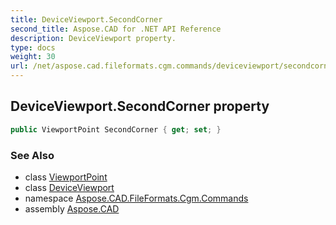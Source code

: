 ```yaml
---
title: DeviceViewport.SecondCorner
second_title: Aspose.CAD for .NET API Reference
description: DeviceViewport property. 
type: docs
weight: 30
url: /net/aspose.cad.fileformats.cgm.commands/deviceviewport/secondcorner/
---
```

## DeviceViewport.SecondCorner property

```csharp
public ViewportPoint SecondCorner { get; set; }
```

### See Also

* class [ViewportPoint](../../../aspose.cad.fileformats.cgm.classes/viewportpoint/)
* class [DeviceViewport](../)
* namespace [Aspose.CAD.FileFormats.Cgm.Commands](../../deviceviewport/)
* assembly [Aspose.CAD](../../../)


